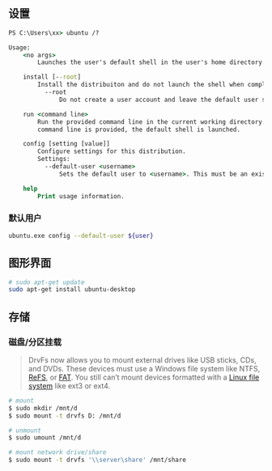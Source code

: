 

## 设置

```cmd
PS C:\Users\xx> ubuntu /?                                                                                             Launches or configures a Linux distribution.

Usage:
    <no args>
        Launches the user's default shell in the user's home directory.

    install [--root]
        Install the distribuiton and do not launch the shell when complete.
          --root
              Do not create a user account and leave the default user set to root.

    run <command line>
        Run the provided command line in the current working directory. If no
        command line is provided, the default shell is launched.

    config [setting [value]]
        Configure settings for this distribution.
        Settings:
          --default-user <username>
              Sets the default user to <username>. This must be an existing user.

    help
        Print usage information.
```

### 默认用户

```sh
ubuntu.exe config --default-user ${user}
```



## 图形界面



```sh
# sudo apt-get update
sudo apt-get install ubuntu-desktop
```



## 存储



### 磁盘/分区挂载



> DrvFs now allows you to mount external drives like USB sticks, CDs, and DVDs. These devices must use a Windows file system like NTFS, [ReFS](https://www.howtogeek.com/311840/what-is-refs-the-resilient-file-system-on-windows/), or [FAT](https://www.howtogeek.com/235596/whats-the-difference-between-fat32-exfat-and-ntfs/). You still can’t mount devices formatted with a [Linux file system](https://www.howtogeek.com/howto/33552/htg-explains-which-linux-file-system-should-you-choose/) like ext3 or ext4.



```sh
# mount
$ sudo mkdir /mnt/d
$ sudo mount -t drvfs D: /mnt/d

# unmount
$ sudo umount /mnt/d

# mount network drive/share
$ sudo mount -t drvfs '\\server\share' /mnt/share
```



















